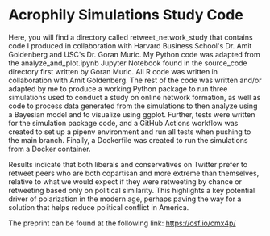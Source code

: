 # Acrophily Simulations Study Code

Here, you will find a directory called retweet_network_study that contains code I produced in collaboration with Harvard Business School's Dr. Amit Goldenberg and USC's Dr. Goran Muric. My Python code was adapted from the analyze_and_plot.ipynb Jupyter Notebook found in the source_code directory first written by Goran Muric. All R code was written in collaboration with Amit Goldenberg. The rest of the code was written and/or adapted by me to produce a working Python package to run three simulations used to conduct a study on online network formation, as well as code to process data generated from the simulations to then analyze using a Bayesian model and to visualize using ggplot. Further, tests were written for the simulation package code, and a GitHub Actions workflow was created to set up a pipenv environment and run all tests when pushing to the main branch. Finally, a Dockerfile was created to run the simulations from a Docker container. 

Results indicate that both liberals and conservatives on Twitter prefer to retweet peers who are both copartisan and more extreme than themselves, relative to what we would expect if they were retweeting by chance or retweeting based only on political similarity. This highlights a key potential driver of polarization in the modern age, perhaps paving the way for a solution that helps reduce political conflict in America. 

The preprint can be found at the following link:
https://osf.io/cmx4p/
